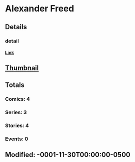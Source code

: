 # Alexander  Freed 
## Details
### detail
#### [Link](http://marvel.com/comics/creators/12657/alexander_freed?utm_campaign=apiRef&utm_source=225578a89fc76f3d20fbffda5d17a88d)
## [Thumbnail](http://i.annihil.us/u/prod/marvel/i/mg/b/40/image_not_available.jpg)
## Totals
### Comics: 4
### Series: 3
### Stories: 4
### Events: 0
## Modified: -0001-11-30T00:00:00-0500